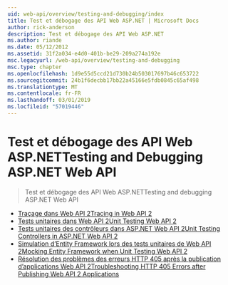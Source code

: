 ```yaml
---
uid: web-api/overview/testing-and-debugging/index
title: Test et débogage des API Web ASP.NET | Microsoft Docs
author: rick-anderson
description: Test et débogage des API Web ASP.NET
ms.author: riande
ms.date: 05/12/2012
ms.assetid: 31f2a034-e4d0-401b-be29-209a274a192e
msc.legacyurl: /web-api/overview/testing-and-debugging
msc.type: chapter
ms.openlocfilehash: 1d9e55d5ccd21d730b24b503017697b46c653722
ms.sourcegitcommit: 24b1f6decbb17bb22a45166e5fdb0845c65af498
ms.translationtype: MT
ms.contentlocale: fr-FR
ms.lasthandoff: 03/01/2019
ms.locfileid: "57019446"
---
```

<a name="testing-and-debugging-aspnet-web-api"></a><span data-ttu-id="e426c-103">Test et débogage des API Web ASP.NET</span><span class="sxs-lookup"><span data-stu-id="e426c-103">Testing and Debugging ASP.NET Web API</span></span>
====================
> <span data-ttu-id="e426c-104">Test et débogage des API Web ASP.NET</span><span class="sxs-lookup"><span data-stu-id="e426c-104">Testing and debugging ASP.NET Web API</span></span>


- [<span data-ttu-id="e426c-105">Traçage dans Web API 2</span><span class="sxs-lookup"><span data-stu-id="e426c-105">Tracing in Web API 2</span></span>](tracing-in-aspnet-web-api.md)
- [<span data-ttu-id="e426c-106">Tests unitaires dans Web API 2</span><span class="sxs-lookup"><span data-stu-id="e426c-106">Unit Testing Web API 2</span></span>](unit-testing-with-aspnet-web-api.md)
- [<span data-ttu-id="e426c-107">Tests unitaires des contrôleurs dans ASP.NET Web API 2</span><span class="sxs-lookup"><span data-stu-id="e426c-107">Unit Testing Controllers in ASP.NET Web API 2</span></span>](unit-testing-controllers-in-web-api.md)
- [<span data-ttu-id="e426c-108">Simulation d’Entity Framework lors des tests unitaires de Web API 2</span><span class="sxs-lookup"><span data-stu-id="e426c-108">Mocking Entity Framework when Unit Testing Web API 2</span></span>](mocking-entity-framework-when-unit-testing-aspnet-web-api-2.md)
- [<span data-ttu-id="e426c-109">Résolution des problèmes des erreurs HTTP 405 après la publication d’applications Web API 2</span><span class="sxs-lookup"><span data-stu-id="e426c-109">Troubleshooting HTTP 405 Errors after Publishing Web API 2 Applications</span></span>](troubleshooting-http-405-errors-after-publishing-web-api-applications.md)
